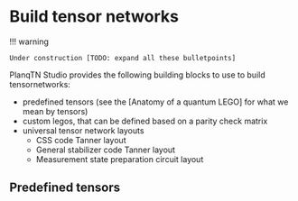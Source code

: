 # Build tensor networks

!!! warning

    Under construction [TODO: expand all these bulletpoints]

PlanqTN Studio provides the following building blocks to use to build
tensornetworks:

-   predefined tensors (see the [Anatomy of a quantum LEGO] for what we mean by
    tensors)
-   custom legos, that can be defined based on a parity check matrix
-   universal tensor network layouts
    -   CSS code Tanner layout
    -   General stabilizer code Tanner layout
    -   Measurement state preparation circuit layout

## Predefined tensors
